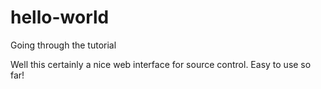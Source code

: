 # hello-world
Going through the tutorial

Well this certainly a nice web interface for source control.  Easy to use so far!

